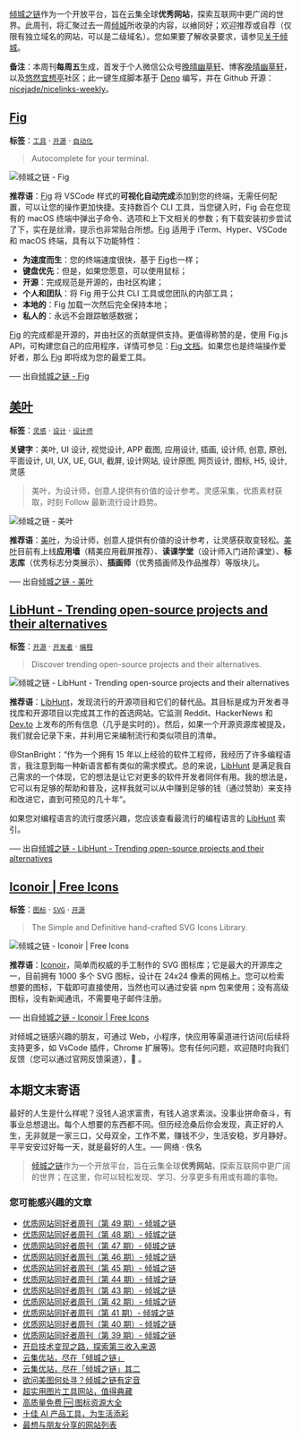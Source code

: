 [倾城之链](https://link.niceshare.site/)作为一个开放平台，旨在云集全球**优秀网站**，探索互联网中更广阔的世界。此周刊，将汇聚过去一周[倾城](https://nicelinks.site/?utm_source=weekly)所收录的内容，以飨同好；欢迎推荐或自荐（仅限有独立域名的网站，可以是二级域名）。您如果要了解收录要求，请参见[关于倾城](https://nicelinks.site/about?utm_source=weekly)。

**备注**：本周刊**每周五**生成，首发于个人微信公众号[晚晴幽草轩](https://mp.weixin.qq.com/mp/appmsgalbum?__biz=MzI5MDIwMzM2Mg==&action=getalbum&album_id=1530765143352082433&scene=173&from_msgid=2650641087&from_itemidx=1&count=3#wechat_redirect)、博客[晚晴幽草轩](https://www.jeffjade.com)，以及[悠然宜想亭](https://forum.lovejade.cn/)社区；此一键生成脚本基于 [Deno](https://nicelinks.site/post/602d30aad099ff5688618591) 编写，并在 Github 开源：[nicejade/nicelinks-weekly](https://github.com/nicejade/nicelinks-weekly)。

## [Fig](https://nicelinks.site/post/61f2984c68ba114abbae6037)

**标签**：[`工具`](https://nicelinks.site/tags/工具) · [`开源`](https://nicelinks.site/tags/开源) · [`自动化`](https://nicelinks.site/tags/自动化)

> Autocomplete for your terminal.

![倾城之链 - Fig](https://nicelinks.oss-cn-shenzhen.aliyuncs.com/fig.io.png?x-oss-process=style/png2jpg)

**推荐语**：[Fig](https://fig.io/) 将 VSCode 样式的**可视化自动完成**添加到您的终端，无需任何配置，可以让您的操作更加快捷。支持数百个 CLI 工具，当您键入时，Fig 会在您现有的 macOS 终端中弹出子命令、选项和上下文相关的参数；有下载安装初步尝试了下，实在是丝滑，提示也非常贴合所想。[Fig](https://fig.io/) 适用于 iTerm、Hyper、VSCode 和 macOS 终端，具有以下功能特性：

- **为速度而生**：您的终端速度很快，基于 [Fig](https://fig.io/)也一样；
- **键盘优先**：但是，如果您愿意，可以使用鼠标；
- **开源**：完成规范是开源的，由社区构建；
- **个人和团队**：将 Fig 用于公共 CLI 工具或您团队的内部工具；
- **本地的**：Fig 加载一次然后完全保持本地；
- **私人的**：永远不会跟踪敏感数据；

[Fig](https://fig.io/) 的完成都是开源的，并由社区的贡献提供支持。更值得称赞的是，使用 Fig.js API，可构建您自己的应用程序，详情可参见：[Fig 文档](https://fig.io/docs/getting-started)。如果您也是终端操作爱好者，那么 [Fig](https://fig.io/) 即将成为您的最爱工具。

── 出自[倾城之链 - Fig](https://nicelinks.site/post/61f2984c68ba114abbae6037)

## [美叶](https://nicelinks.site/post/61f2283d68ba114abbae6035)

**标签**：[`灵感`](https://nicelinks.site/tags/灵感) · [`设计`](https://nicelinks.site/tags/设计) · [`设计师`](https://nicelinks.site/tags/设计师)

**关键字**：美叶, UI 设计, 视觉设计, APP 截图, 应用设计, 插画, 设计师, 创意, 原创, 平面设计, UI, UX, UE, GUI, 截屏, 设计网站, 设计原图, 网页设计, 图标, H5, 设计, 灵感

> 美叶，为设计师，创意人提供有价值的设计参考。灵感采集，优质素材获取，时刻 Follow 最新流行设计趋势。

![倾城之链 - 美叶](https://nicelinks.oss-cn-shenzhen.aliyuncs.com/www.meiye.art.png?x-oss-process=style/png2jpg)

**推荐语**：[美叶](https://www.meiye.art/)，为设计师，创意人提供有价值的设计参考，让灵感获取变轻松。[美叶](https://www.meiye.art/)目前有上线**应用墙**（精美应用截屏推荐）、**读课学堂**（设计师入门进阶课堂）、**标志库**（优秀标志分类展示）、**插画师**（优秀插画师及作品推荐）等版块儿。

── 出自[倾城之链 - 美叶](https://nicelinks.site/post/61f2283d68ba114abbae6035)

## [LibHunt - Trending open-source projects and their alternatives](https://nicelinks.site/post/61ed1f353bc51624375150ae)

**标签**：[`开源`](https://nicelinks.site/tags/开源) · [`开发者`](https://nicelinks.site/tags/开发者) · [`编程`](https://nicelinks.site/tags/编程)

> Discover trending open-source projects and their alternatives.

![倾城之链 - LibHunt - Trending open-source projects and their alternatives](https://nicelinks.oss-cn-shenzhen.aliyuncs.com/www.libhunt.com.png?x-oss-process=style/png2jpg)

**推荐语**：[LibHunt](https://www.libhunt.com/)，发现流行的开源项目和它们的替代品。其目标是成为开发者寻找库和开源项目以完成其工作的首选网站。它监测 Reddit、HackerNews 和 [Dev.to](https://nicelinks.site/post/5ffee335f14a2d7ea7457b41) 上发布的所有信息（几乎是实时的）。然后，如果一个开源资源库被提及，我们就会记录下来，并利用它来编制流行和类似项目的清单。

@StanBright：“作为一个拥有 15 年以上经验的软件工程师，我经历了许多编程语言，我注意到每一种新语言都有类似的需求模式。总的来说，[LibHunt](https://www.libhunt.com/) 是满足我自己需求的一个体现，它的想法是让它对更多的软件开发者同伴有用。我的想法是，它可以有足够的帮助和普及，这样我就可以从中赚到足够的钱（通过赞助）来支持和改进它，直到可预见的几十年“。

如果您对编程语言的流行度感兴趣，您应该查看最流行的编程语言的 [LibHunt](https://www.libhunt.com/) 索引。

── 出自[倾城之链 - LibHunt - Trending open-source projects and their alternatives](https://nicelinks.site/post/61ed1f353bc51624375150ae)

## [Iconoir | Free Icons](https://nicelinks.site/post/61ed19343bc51624375150ac)

**标签**：[`图标`](https://nicelinks.site/tags/图标) · [`SVG`](https://nicelinks.site/tags/SVG) · [`开源`](https://nicelinks.site/tags/开源)

> The Simple and Definitive hand-crafted SVG Icons Library.

![倾城之链 - Iconoir | Free Icons](https://nicelinks.oss-cn-shenzhen.aliyuncs.com/iconoir.com.png?x-oss-process=style/png2jpg)

**推荐语**：[Iconoir](https://iconoir.com/)，简单而权威的手工制作的 SVG 图标库；它是最大的开源库之一，目前拥有 1000 多个 SVG 图标，设计在 24x24 像素的网格上。您可以检索想要的图标，下载即可直接使用，当然也可以通过安装 npm 包来使用；没有高级图标，没有新闻通讯，不需要电子邮件注册。

── 出自[倾城之链 - Iconoir | Free Icons](https://nicelinks.site/post/61ed19343bc51624375150ac)

对倾城之链感兴趣的朋友，可通过 Web，小程序，快应用等渠道进行访问(后续将支持更多，如 VsCode 插件，Chrome 扩展等)。您有任何问题，欢迎随时向我们反馈（您可以通过官网反馈渠道），🤲 。

## 本期文末寄语

最好的人生是什么样呢？没钱人追求富贵，有钱人追求素淡。没事业拼命奋斗，有事业总想退出。每个人想要的东西都不同。但历经沧桑后你会发现，真正好的人生，无非就是一家三口，父母双全，工作不累，赚钱不少，生活安稳，岁月静好。平平安安过好每一天，就是最好的人生。── 网络 · 佚名

> [倾城之链](https://link.niceshare.site/)作为一个开放平台，旨在云集全球**优秀网站**，探索互联网中更广阔的世界；在这里，你可以轻松发现、学习、分享更多有用或有趣的事物。

### 您可能感兴趣的文章

- [优质网站同好者周刊（第 49 期）- 倾城之链](https://link.niceshare.site/weekly-049/)
- [优质网站同好者周刊（第 48 期）- 倾城之链](https://link.niceshare.site/weekly-048/)
- [优质网站同好者周刊（第 47 期）- 倾城之链](https://link.niceshare.site/weekly-047/)
- [优质网站同好者周刊（第 46 期）- 倾城之链](https://link.niceshare.site/weekly-046/)
- [优质网站同好者周刊（第 45 期）- 倾城之链](https://forum.lovejade.cn/d/132-45)
- [优质网站同好者周刊（第 44 期）- 倾城之链](https://forum.lovejade.cn/d/130-44)
- [优质网站同好者周刊（第 43 期）- 倾城之链](https://forum.lovejade.cn/d/127-43)
- [优质网站同好者周刊（第 42 期）- 倾城之链](https://forum.lovejade.cn/d/125-42)
- [优质网站同好者周刊（第 41 期）- 倾城之链](https://forum.lovejade.cn/d/121-41)
- [优质网站同好者周刊（第 40 期）- 倾城之链](https://forum.lovejade.cn/d/119-40)
- [优质网站同好者周刊（第 39 期）- 倾城之链](https://forum.lovejade.cn/d/118-39)
- [开启技术变现之路，探索第三收入来源](https://www.jeffjade.com/2020/11/17/173-talk-about-nice-links/)
- [云集优站，尽在「倾城之链」](https://www.jeffjade.com/2017/12/31/136-talk-about-nicelinks-site/)
- [云集优站，尽在「倾城之链」其二](https://www.jeffjade.com/2018/12/23/146-talk-about-nice-links/)
- [欲问美图何处寻？倾城之链有定音](https://www.jeffjade.com/2019/02/17/151-aweome-beautiful-picture-website-list/ "欲问美图何处寻？倾城之链有定音")
- [超实用图片工具网站，值得典藏](https://www.jeffjade.com/2020/07/27/165-aweome-picture-tool-website-list/)
- [高质量免费 🆓 图标资源大全](https://www.jeffjade.com/2020/09/11/169-high-quality-free-icon-resource-collection/)
- [十佳 AI 产品工具，为生活添彩](https://www.jeffjade.com/2020/09/23/170-list-of-top-20-ai-product-tools/)
- [最想与朋友分享的网站列表](https://www.jeffjade.com/2020/09/01/168-list-of-websites-i-most-want-to-share-with-my-friends/)
